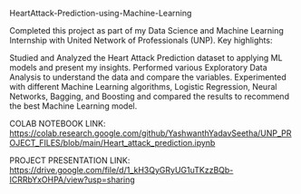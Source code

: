 HeartAttack-Prediction-using-Machine-Learning

Completed this project as part of my Data Science and Machine Learning Internship with United Network of Professionals (UNP). Key highlights:

Studied and Analyzed the Heart Attack Prediction dataset to applying ML models and present my insights.
Performed various Exploratory Data Analysis to understand the data and compare the variables.
Experimented with different Machine Learning algorithms, Logistic Regression, Neural Networks, Bagging, and Boosting and compared the results to recommend the best Machine Learning model.

COLAB NOTEBOOK LINK: https://colab.research.google.com/github/YashwanthYadavSeetha/UNP_PROJECT_FILES/blob/main/Heart_attack_prediction.ipynb


PROJECT PRESENTATION LINK: https://drive.google.com/file/d/1_kH3QyGRyUG1uTKzzBQb-ICRRbYxOHPA/view?usp=sharing
